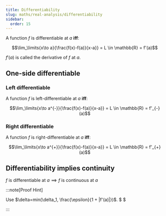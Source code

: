 ```yaml
---
title: Differentiability
slug: maths/real-analysis/differentiability
sidebar:
  order: 15
---
```


A function $f$ is differentiable at $a$ **iff**:

```math
\lim_\limits{x\to a}{\frac{f(x)-f(a)}{x-a}} = L \in \mathbb{R} = f'(a)
```

$f'(a)$ is called the derivative of $f$ at $a$.

## One-side differentiable

### Left differentiable

A function $f$ is left-differentiable at $a$ **iff**:

```math
\lim_\limits{x\to a^{-}}{\frac{f(x)-f(a)}{x-a}} = L \in \mathbb{R} = f'_{-}(a)
```

### Right differentiable

A function $f$ is right-differentiable at $a$ **iff**:

```math
\lim_\limits{x\to a^{+}}{\frac{f(x)-f(a)}{x-a}} = L \in \mathbb{R} = f'_{+}(a)
```

## Differentiability implies continuity

$f \text{ is differentiable at } a \implies f \text{ is continuous at } a$

:::note[Proof Hint]

Use $\delta=min(\delta_1, \frac{\epsilon}{1 + |f'(a)|})$. $ $

:::
